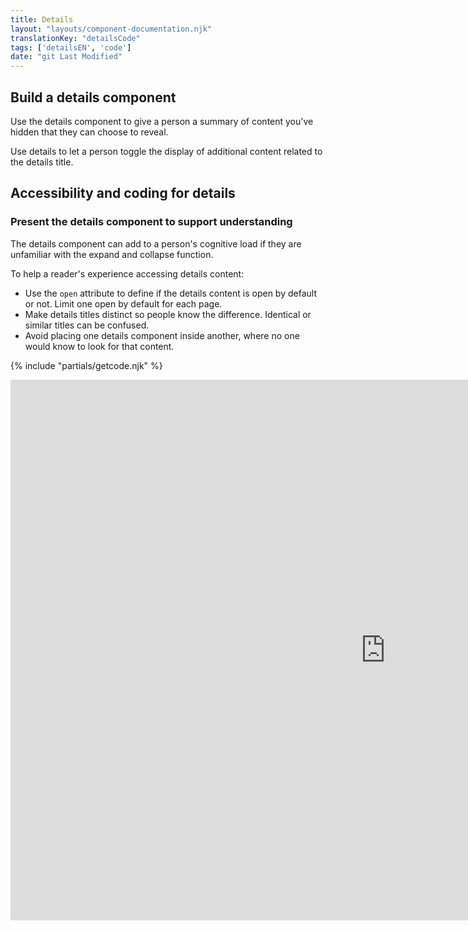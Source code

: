 ```yaml
---
title: Details
layout: "layouts/component-documentation.njk"
translationKey: "detailsCode"
tags: ['detailsEN', 'code']
date: "git Last Modified"
---
```


## Build a details component

Use the details component to give a person a summary of content you've hidden that they can choose to reveal.

Use details to let a person toggle the display of additional content related to the details title.

## Accessibility and coding for details

### Present the details component to support understanding

The details component can add to a person's cognitive load if they are unfamiliar with the expand and collapse function.

To help a reader's experience accessing details content:

- Use the `open` attribute to define if the details content is open by default or not. Limit one open by default for each page.
- Make details titles distinct so people know the difference. Identical or similar titles can be confused.
- Avoid placing one details component inside another, where no one would know to look for that content.

{% include "partials/getcode.njk" %}

<iframe
  title="Overview of gcds-details properties and events."
  src="https://cds-snc.github.io/gcds-components/iframe.html?viewMode=docs&singleStory=true&id=components-details--default"
  width="1200"
  height="865"
  style="display: block; margin: 0 auto;"
  frameBorder="0"
></iframe>
